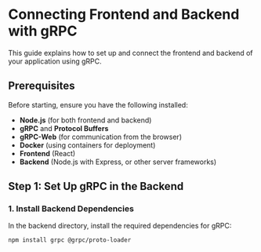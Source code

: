 # Connecting Frontend and Backend with gRPC

This guide explains how to set up and connect the frontend and backend of your application using gRPC.

## Prerequisites

Before starting, ensure you have the following installed:

- **Node.js** (for both frontend and backend)
- **gRPC** and **Protocol Buffers**
- **gRPC-Web** (for communication from the browser)
- **Docker** (using containers for deployment)
- **Frontend** (React)
- **Backend** (Node.js with Express, or other server frameworks)

## Step 1: Set Up gRPC in the Backend

### 1. Install Backend Dependencies

In the backend directory, install the required dependencies for gRPC:

```bash
npm install grpc @grpc/proto-loader

